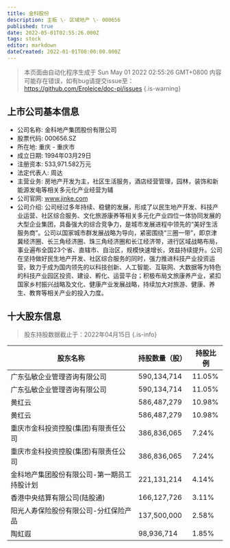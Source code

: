 ```yaml
---
title: 金科股份
description: 主板 \- 区域地产 \- 000656
published: true
date: 2022-05-01T02:55:26.000Z
tags: stock
editor: markdown
dateCreated: 2022-01-01T00:00:00.000Z
---
```


> 本页面由自动化程序生成于 Sun May 01 2022 02:55:26 GMT+0800
> 内容可能存在错误，如有bug请提交issue至：https://github.com/Eroleice/doc-pi/issues
{.is-warning}

## 上市公司基本信息
- 公司名称: 金科地产集团股份有限公司
- 股票代码: 000656.SZ
- 所在地: 重庆 - 重庆市
- 成立日期: 1994年03月29日
- 注册资本: 533,971.582万元
- 法定代表人: 周达
- 主营业务: 房地产开发为主，社区生活服务，酒店经营管理，园林，装饰和新能源发电等相关多元化产业经营为辅
- 公司官网: www.jinke.com
- 公司介绍: 公司经过多年持续、稳健的发展，形成了以民生地产开发、科技产业运营、社区综合服务、文化旅游康养等相关多元化产业四位一体协同发展的大型企业集团，具备强大的综合竞争力，是城市发展进程中领先的“美好生活服务商”。公司以国家城市群发展战略为导向，紧密围绕“三圈一带”，即京津冀经济圈、长三角经济圈、珠三角经济圈和长江经济带，进行区域战略布局，事业遍布全国23个省、直辖市、自治区，规模快速增长，效益持续提升。公司在坚持做好民生地产开发、社区综合服务的同时，强力推进科技产业投资运营，致力于成为国内领先的以科技创新、人工智能、互联网、大数据等为特色的科技产业园区投资、建设、孵化、运营平台；积极布局文旅康养产业，紧扣国家乡村振兴战略及文化、健康产业发展战略，持续加大对旅游、健康、养生、教育等相关产业的投入力度。


## 十大股东信息
> 股东持股数据截止于：2022年04月15日
{.is-info}

| 股东名称 | 持股数量（股） | 持股比例 |
| --- | --- | --- |
| 广东弘敏企业管理咨询有限公司 | 590,134,714 | 11.05% |
| 广东弘敏企业管理咨询有限公司 | 590,134,714 | 11.05% |
| 黄红云 | 586,487,279 | 10.98% |
| 黄红云 | 586,487,279 | 10.98% |
| 重庆市金科投资控股(集团)有限责任公司 | 386,836,065 | 7.24% |
| 重庆市金科投资控股(集团)有限责任公司 | 386,836,065 | 7.24% |
| 金科地产集团股份有限公司-第一期员工持股计划 | 221,131,214 | 4.14% |
| 香港中央结算有限公司(陆股通) | 166,127,726 | 3.11% |
| 阳光人寿保险股份有限公司-分红保险产品 | 137,500,000 | 2.58% |
| 陶虹遐 | 98,936,714 | 1.85% |




